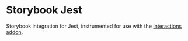 # Storybook Jest

Storybook integration for Jest, instrumented for use with the [Interactions addon](https://github.com/storybookjs/storybook/blob/next/addons/interactions/README.md).
